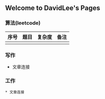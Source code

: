 ## Welcome to DavidLee's Pages

### 算法(leetcode)

| 序号 | 题目 | 复杂度 | 备注 |
| ---- | ---- | ------ | ---- |
|      |      |        |      |



### 写作

- 文章连接



### 工作

	* 文章连接